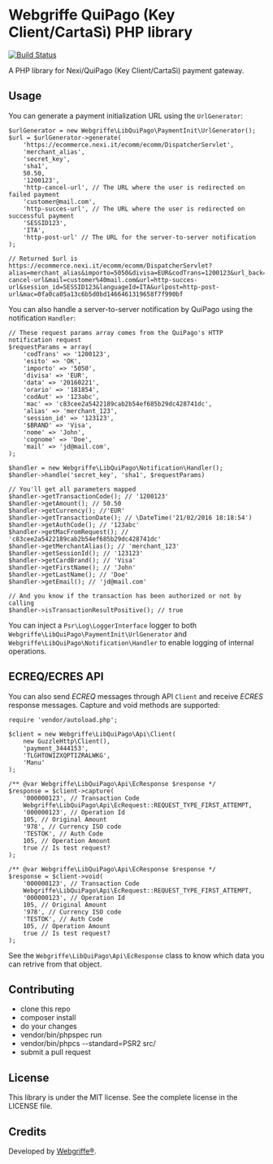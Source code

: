 Webgriffe QuiPago (Key Client/CartaSì) PHP library
==========================================

[![Build Status](https://travis-ci.org/webgriffe/lib-quipago.svg?branch=master)](https://travis-ci.org/webgriffe/lib-quipago)

A PHP library for Nexi/QuiPago (Key Client/CartaSì) payment gateway.

Usage
-----

You can generate a payment initialization URL using the `UrlGenerator`:

	$urlGenerator = new Webgriffe\LibQuiPago\PaymentInit\UrlGenerator();
	$url = $urlGenerator->generate(
		'https://ecommerce.nexi.it/ecomm/ecomm/DispatcherServlet',
        'merchant_alias',
        'secret_key',
        'sha1',
        50.50,
        '1200123',
        'http-cancel-url', // The URL where the user is redirected on failed payment
        'customer@mail.com',
        'http-succes-url', // The URL where the user is redirected on successful payment
        'SESSID123',
        'ITA',
        'http-post-url' // The URL for the server-to-server notification
	);
	
	// Returned $url is https://ecommerce.nexi.it/ecomm/ecomm/DispatcherServlet?alias=merchant_alias&importo=5050&divisa=EUR&codTrans=1200123&url_back=http-cancel-url&mail=customer%40mail.com&url=http-succes-url&session_id=SESSID123&languageId=ITA&urlpost=http-post-url&mac=0fa0ca05a13c6b5d0bd1466461319658f7f990bf
	
You can also handle a server-to-server notification by QuiPago using the notification `Handler`:

	// These request params array comes from the QuiPago's HTTP notification request
	$requestParams = array(
        'codTrans' => '1200123',
        'esito' => 'OK',
        'importo' => '5050',
        'divisa' => 'EUR',
        'data' => '20160221',
        'orario' => '181854',
        'codAut' => '123abc',
        'mac' => 'c83cee2a5422189cab2b54ef685b29dc428741dc',
        'alias' => 'merchant_123',
        'session_id' => '123123',
        '$BRAND' => 'Visa',
        'nome' => 'John',
        'cognome' => 'Doe',
        'mail' => 'jd@mail.com',
    );
    
    $handler = new Webgriffe\LibQuiPago\Notification\Handler();
    $handler->handle('secret_key', 'sha1', $requestParams)
    
    // You'll get all parameters mapped    
    $handler->getTransactionCode(); // '1200123'    
    $handler->getAmount(); // 50.50
    $handler->getCurrency(); //'EUR'
    $handler->getTransactionDate(); // \DateTime('21/02/2016 18:18:54')
    $handler->getAuthCode(); // '123abc'
    $handler->getMacFromRequest(); // 'c83cee2a5422189cab2b54ef685b29dc428741dc'
    $handler->getMerchantAlias(); // 'merchant_123'
    $handler->getSessionId(); // '123123'
    $handler->getCardBrand(); // 'Visa'
    $handler->getFirstName(); // 'John'
    $handler->getLastName(); // 'Doe'
    $handler->getEmail(); // 'jd@mail.com'
    
    // And you know if the transaction has been authorized or not by calling
    $handler->isTransactionResultPositive(); // true

You can inject a `Psr\Log\LoggerInterface` logger to both `Webgriffe\LibQuiPago\PaymentInit\UrlGenerator` and `Webgriffe\LibQuiPago\Notification\Handler` to enable logging of internal operations.

ECREQ/ECRES API
---------------

You can also send *ECREQ* messages through API `Client` and receive *ECRES* response messages. Capture and void methods are supported:

	require 'vendor/autoload.php';

    $client = new Webgriffe\LibQuiPago\Api\Client(
        new GuzzleHttp\Client(),
        'payment_3444153',
        'TLGHTOWIZXQPTIZRALWKG',
        'Manu'
    );
    
    /** @var Webgriffe\LibQuiPago\Api\EcResponse $response */
    $response = $client->capture(
        '000000123', // Transaction Code
        Webgriffe\LibQuiPago\Api\EcRequest::REQUEST_TYPE_FIRST_ATTEMPT,
        '000000123', // Operation Id
        105, // Original Amount
        '978', // Currency ISO code
        'TESTOK', // Auth Code
        105, // Operation Amount
        true // Is test request?
    );
    
    /** @var Webgriffe\LibQuiPago\Api\EcResponse $response */
    $response = $client->void(
        '000000123', // Transaction Code
        Webgriffe\LibQuiPago\Api\EcRequest::REQUEST_TYPE_FIRST_ATTEMPT,
        '000000123', // Operation Id
        105, // Original Amount
        '978', // Currency ISO code
        'TESTOK', // Auth Code
        105, // Operation Amount
        true // Is test request?
    );

See the `Webgriffe\LibQuiPago\Api\EcResponse` class to know which data you can retrive from that object.

Contributing
------------

* clone this repo
* composer install
* do your changes
* vendor/bin/phpspec run
* vendor/bin/phpcs --standard=PSR2 src/
* submit a pull request

License
-------

This library is under the MIT license. See the complete license in the LICENSE file.

Credits
-------

Developed by [Webgriffe®](http://www.webgriffe.com/).

